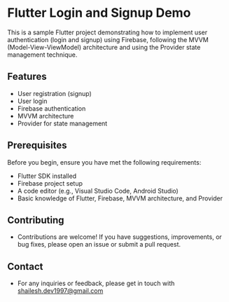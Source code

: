 # Flutter Login and Signup Demo

This is a sample Flutter project demonstrating how to implement user authentication (login and signup) using Firebase, following the MVVM (Model-View-ViewModel) architecture and using the Provider state management technique.

## Features

- User registration (signup)
- User login
- Firebase authentication
- MVVM architecture
- Provider for state management

## Prerequisites

Before you begin, ensure you have met the following requirements:

- Flutter SDK installed
- Firebase project setup
- A code editor (e.g., Visual Studio Code, Android Studio)
- Basic knowledge of Flutter, Firebase, MVVM architecture, and Provider

## Contributing
- Contributions are welcome! If you have suggestions, improvements, or bug fixes, please open an issue or submit a pull request.

## Contact
- For any inquiries or feedback, please get in touch with shailesh.dev1997@gmail.com
